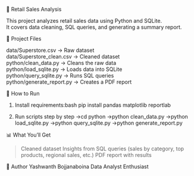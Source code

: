 🛒 Retail Sales Analysis

This project analyzes retail sales data using Python and SQLite.  
It covers data cleaning, SQL queries, and generating a summary report.

📂 Project Files

data/Superstore.csv → Raw dataset  
data/Superstore_clean.csv → Cleaned dataset  
python/clean_data.py → Cleans the raw data  
python/load_sqlite.py → Loads data into SQLite  
python/query_sqlite.py → Runs SQL queries  
python/generate_report.py → Creates a PDF report  


🚀 How to Run

1. Install requirements:bash
   pip install pandas matplotlib reportlab

2. Run scripts step by step
->cd python
->python clean_data.py
->python load_sqlite.py
->python query_sqlite.py
->python generate_report.py

📊 What You’ll Get

>Cleaned dataset
>Insights from SQL queries (sales by category, top products, regional sales, etc.)
>PDF report with results

👤 Author
Yashwanth Bojjanaboina
Data Analyst Enthusiast
